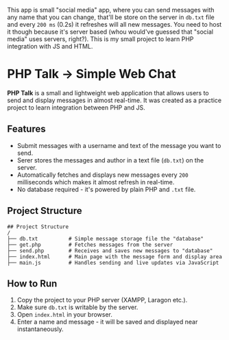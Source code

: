 This app is small "social media" app, where you can send messages with any name that you can change, that'll be store on the server in `db.txt` file and every `200 ms` (0.2s) it refreshes will all new messages. You need to host it though because it's server based (whou would've guessed that "social media" uses servers, right?). This is my small project to learn PHP integration with JS and HTML.

# PHP Talk -> Simple Web Chat

**PHP Talk** is a small and lightweight web application that allows users to send and display messages in almost real-time. It was created as a practice project to learn integration between PHP and JS.

## Features

- Submit messages with a username and text of the message you want to send.
- Serer stores the messages and author in a text file (`db.txt`) on the server.
- Automatically fetches and displays new messages every `200` milliseconds which makes it almost refresh in real-time.
- No database required - it's powered by plain PHP and `.txt` file.

## Project Structure

```
## Project Structure
/
├── db.txt          # Simple message storage file the "database"
├── get.php         # Fetches messages from the server  
├── send.php        # Receives and saves new messages to "database"
├── index.html      # Main page with the message form and display area  
├── main.js         # Handles sending and live updates via JavaScript
```

## How to Run

1. Copy the project to your PHP server (XAMPP, Laragon etc.).
2. Make sure `db.txt` is writable by the server.
3. Open `index.html` in your browser.
4. Enter a name and message - it will be saved and displayed near instantaneously.